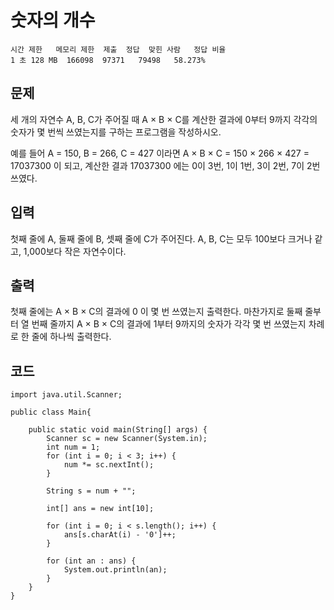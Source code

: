 # 숫자의 개수 
``` 
시간 제한	메모리 제한	제출	정답	맞힌 사람	정답 비율
1 초	128 MB	166098	97371	79498	58.273%
```
## 문제
세 개의 자연수 A, B, C가 주어질 때 A × B × C를 계산한 결과에 0부터 9까지 각각의 숫자가 몇 번씩 쓰였는지를 구하는 프로그램을 작성하시오.

예를 들어 A = 150, B = 266, C = 427 이라면 A × B × C = 150 × 266 × 427 = 17037300 이 되고, 계산한 결과 17037300 에는 0이 3번, 1이 1번, 3이 2번, 7이 2번 쓰였다.

## 입력
첫째 줄에 A, 둘째 줄에 B, 셋째 줄에 C가 주어진다. A, B, C는 모두 100보다 크거나 같고, 1,000보다 작은 자연수이다.

## 출력
첫째 줄에는 A × B × C의 결과에 0 이 몇 번 쓰였는지 출력한다. 마찬가지로 둘째 줄부터 열 번째 줄까지 A × B × C의 결과에 1부터 9까지의 숫자가 각각 몇 번 쓰였는지 차례로 한 줄에 하나씩 출력한다.

## 코드
```
import java.util.Scanner;

public class Main{

    public static void main(String[] args) {
        Scanner sc = new Scanner(System.in);
        int num = 1;
        for (int i = 0; i < 3; i++) {
            num *= sc.nextInt();
        }

        String s = num + "";

        int[] ans = new int[10];

        for (int i = 0; i < s.length(); i++) {
            ans[s.charAt(i) - '0']++;
        }

        for (int an : ans) {
            System.out.println(an);
        }
    }
}

```
